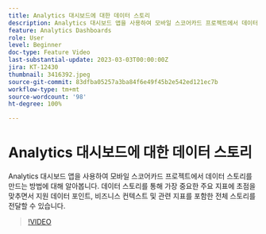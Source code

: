 ```yaml
---
title: Analytics 대시보드에 대한 데이터 스토리
description: Analytics 대시보드 앱을 사용하여 모바일 스코어카드 프로젝트에서 데이터 스토리를 만드는 방법에 대해 알아봅니다. 데이터 스토리를 통해 가장 중요한 주요 지표에 초점을 맞추면서 지원 데이터 포인트, 비즈니스 컨텍스트 및 관련 지표를 포함한 전체 스토리를 전달할 수 있습니다.
feature: Analytics Dashboards
role: User
level: Beginner
doc-type: Feature Video
last-substantial-update: 2023-03-03T00:00:00Z
jira: KT-12430
thumbnail: 3416392.jpeg
source-git-commit: 83dfba05257a3ba84f6e49f45b2e542ed121ec7b
workflow-type: tm+mt
source-wordcount: '98'
ht-degree: 100%

---
```



# Analytics 대시보드에 대한 데이터 스토리

Analytics 대시보드 앱을 사용하여 모바일 스코어카드 프로젝트에서 데이터 스토리를 만드는 방법에 대해 알아봅니다. 데이터 스토리를 통해 가장 중요한 주요 지표에 초점을 맞추면서 지원 데이터 포인트, 비즈니스 컨텍스트 및 관련 지표를 포함한 전체 스토리를 전달할 수 있습니다.

>[!VIDEO](https://video.tv.adobe.com/v/3416392/?quality=12&learn=on)
